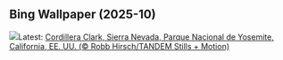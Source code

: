 ## Bing Wallpaper (2025-10)
![](https://www.bing.com/th?id=OHR.YosemiteClark_ES-ES0823562766_UHD.jpg&w=1000)Latest: [Cordillera Clark, Sierra Nevada, Parque Nacional de Yosemite, California, EE. UU. (© Robb Hirsch/TANDEM Stills + Motion)](https://www.bing.com/th?id=OHR.YosemiteClark_ES-ES0823562766_UHD.jpg)